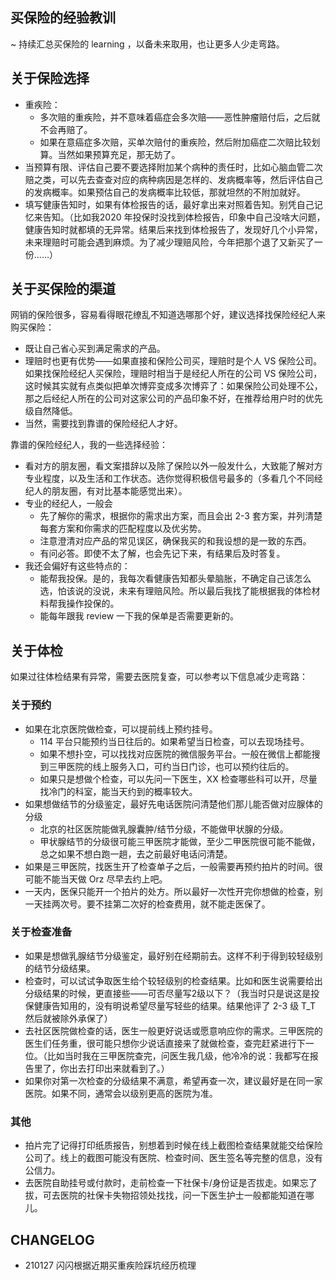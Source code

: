 ## 买保险的经验教训

~ 持续汇总买保险的 learning ，以备未来取用，也让更多人少走弯路。

## 关于保险选择

* 重疾险：
    * 多次赔的重疾险，并不意味着癌症会多次赔——恶性肿瘤赔付后，之后就不会再赔了。
    * 如果在意癌症多次赔，买单次赔付的重疾险，然后附加癌症二次赔比较划算。当然如果预算充足，那无妨了。
* 当预算有限、评估自己要不要选择附加某个病种的责任时，比如心脑血管二次赔之类，可以先去查查对应的病种病因是怎样的、发病概率等，然后评估自己的发病概率。如果预估自己的发病概率比较低，那就坦然的不附加就好。
* 填写健康告知时，如果有体检报告的话，最好拿出来对照着告知。别凭自己记忆来告知。（比如我2020 年投保时没找到体检报告，印象中自己没啥大问题，健康告知时就都填的无异常。结果后来找到体检报告了，发现好几个小异常，未来理赔时可能会遇到麻烦。为了减少理赔风险，今年把那个退了又新买了一份……）

## 关于买保险的渠道

网销的保险很多，容易看得眼花缭乱不知道选哪那个好，建议选择找保险经纪人来购买保险：

* 既让自己省心买到满足需求的产品。
* 理赔时也更有优势——如果直接和保险公司买，理赔时是个人 VS 保险公司。如果找保险经纪人买保险，理赔时相当于是经纪人所在的公司 VS 保险公司，这时候其实就有点类似把单次博弈变成多次博弈了：如果保险公司处理不公，那之后经纪人所在的公司对这家公司的产品印象不好，在推荐给用户时的优先级自然降低。
* 当然，需要找到靠谱的保险经纪人才好。

靠谱的保险经纪人，我的一些选择经验：
* 看对方的朋友圈，看文案措辞以及除了保险以外一般发什么，大致能了解对方专业程度，以及生活和工作状态。选你觉得积极信号最多的（多看几个不同经纪人的朋友圈，有对比基本能感觉出来）。
* 专业的经纪人，一般会
    * 先了解你的需求，根据你的需求出方案，而且会出 2-3 套方案，并列清楚每套方案和你需求的匹配程度以及优劣势。
    * 注意澄清对应产品的常见误区，确保我买的和我设想的是一致的东西。
    * 有问必答。即使不太了解，也会先记下来，有结果后及时答复。
* 我还会偏好有这些特点的：
    * 能帮我投保。是的，我每次看健康告知都头晕脑胀，不确定自己该怎么选，怕该说的没说，未来有理赔风险。所以最后我找了能根据我的体检材料帮我操作投保的。
    * 能每年跟我 review 一下我的保单是否需要更新的。

    
## 关于体检

如果过往体检结果有异常，需要去医院复查，可以参考以下信息减少走弯路：

### 关于预约

  - 如果在北京医院做检查，可以提前线上预约挂号。
    - 114 平台只能预约当日往后的。如果希望当日检查，可以去现场挂号。
    - 如果不想扑空，可以找找对应医院的微信服务平台。一般在微信上都能搜到三甲医院的线上服务入口，可约当日门诊，也可以预约往后的。
    - 如果只是想做个检查，可以先问一下医生，XX 检查哪些科可以开，尽量找冷门的科室，能当天约到的概率较大。
  - 如果想做结节的分级鉴定，最好先电话医院问清楚他们那儿能否做对应腺体的分级
    - 北京的社区医院能做乳腺囊肿/结节分级，不能做甲状腺的分级。
    - 甲状腺结节的分级很可能三甲医院才能做，至少二甲医院很可能不能做，总之如果不想白跑一趟，去之前最好电话问清楚。
  - 如果是三甲医院，找医生开了检查单子之后，一般需要再预约拍片的时间。很可能不能当天做 Orz 尽早去约上吧。
  - 一天内，医保只能开一个拍片的处方。所以最好一次性开完你想做的检查，别一天挂两次号。要不挂第二次好的检查费用，就不能走医保了。

  
### 关于检查准备

  - 如果是想做乳腺结节分级鉴定，最好别在经期前去。这样不利于得到较轻级别的结节分级结果。
  - 检查时，可以试试争取医生给个较轻级别的检查结果。比如和医生说需要给出分级结果的时候，更直接些——可否尽量写2级以下？（我当时只是说这是投保健康告知用的，没有明说希望尽量写轻些的结果。结果他评了 2-3 级 T_T 然后就被除外承保了）
  - 去社区医院做检查的话，医生一般更好说话或愿意响应你的需求。三甲医院的医生们任务重，很可能只想你少说话直接来了就做检查，查完赶紧进行下一位。（比如当时我在三甲医院查完，问医生我几级，他冷冷的说：我都写在报告里了，你出去打印出来就看到了。）
  - 如果你对第一次检查的分级结果不满意，希望再查一次，建议最好是在同一家医院。如果不同，通常会以级别更高的医院为准。

  
### 其他

  - 拍片完了记得打印纸质报告，别想着到时候在线上截图检查结果就能交给保险公司了。线上的截图可能没有医院、检查时间、医生签名等完整的信息，没有公信力。
  - 去医院自助挂号或付款时，走前检查一下社保卡/身份证是否拔走。如果忘了拔，可去医院的社保卡失物招领处找找，问一下医生护士一般都能知道在哪儿。


## CHANGELOG 

- 210127 闪闪根据近期买重疾险踩坑经历梳理